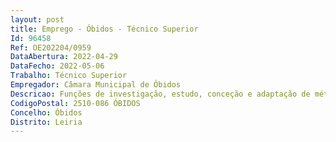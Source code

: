 ```yaml
--- 
layout: post
title: Emprego - Óbidos - Técnico Superior
Id: 96458
Ref: OE202204/0959
DataAbertura: 2022-04-29
DataFecho: 2022-05-06
Trabalho: Técnico Superior
Empregador: Câmara Municipal de Óbidos
Descricao: Funções de investigação, estudo, conceção e adaptação de métodos e processos científico técnicos, de âmbito geral ou especializado, executadas com autonomia e responsabilidade, tendo em vista informar a decisão superior, requerendo uma especialização e formação básica de nível de licenciatura.Desenvolve e gere um sistema centralizado de contratação que potencie a capacidade negocial do Município, a eficiência e racionalidade da contratação e da integração das necessidades de bens, de serviços e de plataformas tecnológicas para o efeito  assegura a tramitação de todos os processos de contratação de bens e serviços, concessão de serviços públicos e de obras públicas, locação ou aquisição de bens móveis e de serviços, empreitadas de obras públicas, através dos procedimentos adequados para o efeito, de acordo com as regras legais aplicáveis, nomeadamente Código de Contratos Público e Leis das Autarquias Locais e respeitando os melhores critérios de gestão económica, financeira e de qualidade  procede às publicações obrigatórias dos contratos celebrados, nomeadamente plataforma eletrónica de contratação pública, portal de contratação pública basegov, INCM, JOUE, entre outros  elabora, em colaboração com os diferentes serviços, o plano anual de aquisições, em consonância com as atividades concebidas nas Grandes Opções do Plano e Orçamento do Município  procede à validação para processamento das faturas, no que respeita ao enquadramento em sede de procedimentos contratados  procede ao arquivo intermédio dos processos e documentos originais referentes a processos de contratação pública, sem prejuízo das competências em matéria de arquivo intermédio e definitivo dos outros serviços  garante o reporte a entidades externas nos termos definidos por lei ou outras normas tutelares.
CodigoPostal: 2510-086 ÓBIDOS
Concelho: Óbidos
Distrito: Leiria
--- 
```

